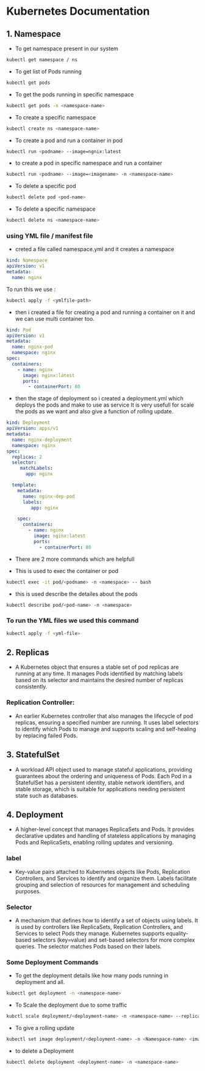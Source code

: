 
# Kubernetes Documentation  
## 1. Namespace  

* To get namespace present in our system
```bash
kubectl get namespace / ns
```
* To get list of Pods running
```bash
kubectl get pods
```
* To get the pods running in specific namespace
```bash
kubectl get pods -n <namespace-name>
```
* To create a specific namespace
```bash
kubectl create ns <namespace-name>
```
* To create a pod and run a container in pod
```bash
kubectl run <podname> --image=ngnix:latest
```
* to create a pod in specific namespace and run a container
```bash
kubectl run <podname> --image=<imagename> -n <namespace-name> 
```
* To delete a specific pod
```bash
kubectl delete pod <pod-name>
```
* To delete a specific namespace
```bash
kubectl delete ns <namespace-name>
```

### using YML file / manifest file
* creted a file called namespace.yml and it creates a namespace
```yml
kind: Namespace
apiVersion: v1
metadata:
  name: nginx
```
To run this we use :  
```bash
kubectl apply -f <ymlfile-path>
```
* then i created a file for creating a pod and running a container on it and we can use multi container too.
```yml
kind: Pod
apiVersion: v1
metadata:
  name: nginx-pod
  namespace: nginx
spec:
  containers:
    - name: nginx
      image: nginx:latest
      ports:
        - containerPort: 80
```
* then the stage of deployment so i created a deployment.yml which deploys the pods and make to use as service It is very usefull for scale the pods as we want and also give a function of rolling update.
```yml
kind: Deployment
apiVersion: apps/v1
metadata:
  name: nginx-deployment
  namespace: nginx
spec:
  replicas: 2
  selector:
     matchLabels:
       app: nginx

  template:
    metadata:
      name: nginx-dep-pod
      labels:
         app: nginx

    spec:
      containers:
        - name: nginx
          image: nginx:latest
          ports:
            - containerPort: 80
```
* There are 2 more commands which are helpfull
- This is used to exec the container or pod 
```bash
kubectl exec -it pod/<podname> -n <namespace> -- bash 
```
- this is used describe the detailes about the pods
```bash
kubectl describe pod/<pod-name> -n <namespace>
```
### To run the YML files we used this command
```bash
kubectl apply -f <yml-file>
```

## 2. Replicas
* A Kubernetes object that ensures a stable set of pod replicas are running at any time. It manages Pods identified by matching labels based on its selector and maintains the desired number of replicas consistently.
### Replication Controller:
* An earlier Kubernetes controller that also manages the lifecycle of pod replicas, ensuring a specified number are running. It uses label selectors to identify which Pods to manage and supports scaling and self-healing by replacing failed Pods.
## 3. StatefulSet
* A workload API object used to manage stateful applications, providing guarantees about the ordering and uniqueness of Pods. Each Pod in a StatefulSet has a persistent identity, stable network identifiers, and stable storage, which is suitable for applications needing persistent state such as databases.
## 4. Deployment
* A higher-level concept that manages ReplicaSets and Pods. It provides declarative updates and handling of stateless applications by managing Pods and ReplicaSets, enabling rolling updates and versioning.

### label
* Key-value pairs attached to Kubernetes objects like Pods, Replication Controllers, and Services to identify and organize them. Labels facilitate grouping and selection of resources for management and scheduling purposes.
### Selector
* A mechanism that defines how to identify a set of objects using labels. It is used by controllers like ReplicaSets, Replication Controllers, and Services to select Pods they manage. Kubernetes supports equality-based selectors (key=value) and set-based selectors for more complex queries. The selector matches Pods based on their labels.
### Some Deployment Commands
* To get the deployment details like how many pods running in deployment and all.
```bash
kubectl get deployment -n <namespace-name>
```
* To Scale the deployment due to some traffic
```bash
kubctl scale deployment/<deployment-name> -n <namespace-name> --replicas=3
```
* To give a rolling update
```bash
kubectl set image deployment/<deployment-name> -n <Namespace-name> <image/pod>:<Updated-image>
```
* to delete a Deployment 
```bash
kubectl delete deployment <deployment-name> -n <namespace-name>
```
